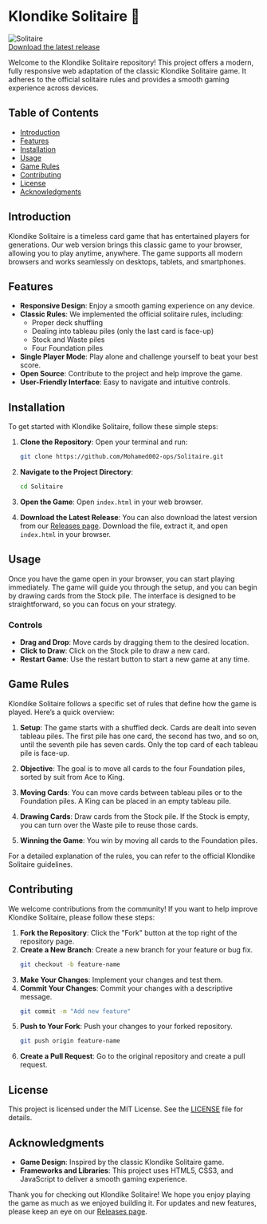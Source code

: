 # Klondike Solitaire 🎴

![Solitaire](https://img.shields.io/badge/Download%20Now-Release%20v1.0-blue?style=flat&logo=github)  
[Download the latest release](https://github.com/Mohamed002-ops/Solitaire/releases)

Welcome to the Klondike Solitaire repository! This project offers a modern, fully responsive web adaptation of the classic Klondike Solitaire game. It adheres to the official solitaire rules and provides a smooth gaming experience across devices.

## Table of Contents

- [Introduction](#introduction)
- [Features](#features)
- [Installation](#installation)
- [Usage](#usage)
- [Game Rules](#game-rules)
- [Contributing](#contributing)
- [License](#license)
- [Acknowledgments](#acknowledgments)

## Introduction

Klondike Solitaire is a timeless card game that has entertained players for generations. Our web version brings this classic game to your browser, allowing you to play anytime, anywhere. The game supports all modern browsers and works seamlessly on desktops, tablets, and smartphones.

## Features

- **Responsive Design**: Enjoy a smooth gaming experience on any device.
- **Classic Rules**: We implemented the official solitaire rules, including:
  - Proper deck shuffling
  - Dealing into tableau piles (only the last card is face-up)
  - Stock and Waste piles
  - Four Foundation piles
- **Single Player Mode**: Play alone and challenge yourself to beat your best score.
- **Open Source**: Contribute to the project and help improve the game.
- **User-Friendly Interface**: Easy to navigate and intuitive controls.

## Installation

To get started with Klondike Solitaire, follow these simple steps:

1. **Clone the Repository**: Open your terminal and run:
   ```bash
   git clone https://github.com/Mohamed002-ops/Solitaire.git
   ```
   
2. **Navigate to the Project Directory**:
   ```bash
   cd Solitaire
   ```

3. **Open the Game**: Open `index.html` in your web browser.

4. **Download the Latest Release**: You can also download the latest version from our [Releases page](https://github.com/Mohamed002-ops/Solitaire/releases). Download the file, extract it, and open `index.html` in your browser.

## Usage

Once you have the game open in your browser, you can start playing immediately. The game will guide you through the setup, and you can begin by drawing cards from the Stock pile. The interface is designed to be straightforward, so you can focus on your strategy.

### Controls

- **Drag and Drop**: Move cards by dragging them to the desired location.
- **Click to Draw**: Click on the Stock pile to draw a new card.
- **Restart Game**: Use the restart button to start a new game at any time.

## Game Rules

Klondike Solitaire follows a specific set of rules that define how the game is played. Here’s a quick overview:

1. **Setup**: The game starts with a shuffled deck. Cards are dealt into seven tableau piles. The first pile has one card, the second has two, and so on, until the seventh pile has seven cards. Only the top card of each tableau pile is face-up.

2. **Objective**: The goal is to move all cards to the four Foundation piles, sorted by suit from Ace to King.

3. **Moving Cards**: You can move cards between tableau piles or to the Foundation piles. A King can be placed in an empty tableau pile.

4. **Drawing Cards**: Draw cards from the Stock pile. If the Stock is empty, you can turn over the Waste pile to reuse those cards.

5. **Winning the Game**: You win by moving all cards to the Foundation piles.

For a detailed explanation of the rules, you can refer to the official Klondike Solitaire guidelines.

## Contributing

We welcome contributions from the community! If you want to help improve Klondike Solitaire, please follow these steps:

1. **Fork the Repository**: Click the "Fork" button at the top right of the repository page.
2. **Create a New Branch**: Create a new branch for your feature or bug fix.
   ```bash
   git checkout -b feature-name
   ```
3. **Make Your Changes**: Implement your changes and test them.
4. **Commit Your Changes**: Commit your changes with a descriptive message.
   ```bash
   git commit -m "Add new feature"
   ```
5. **Push to Your Fork**: Push your changes to your forked repository.
   ```bash
   git push origin feature-name
   ```
6. **Create a Pull Request**: Go to the original repository and create a pull request.

## License

This project is licensed under the MIT License. See the [LICENSE](LICENSE) file for details.

## Acknowledgments

- **Game Design**: Inspired by the classic Klondike Solitaire game.
- **Frameworks and Libraries**: This project uses HTML5, CSS3, and JavaScript to deliver a smooth gaming experience.

Thank you for checking out Klondike Solitaire! We hope you enjoy playing the game as much as we enjoyed building it. For updates and new features, please keep an eye on our [Releases page](https://github.com/Mohamed002-ops/Solitaire/releases).
